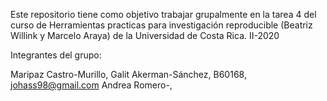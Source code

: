 Este repositorio tiene como objetivo trabajar grupalmente en la tarea 4 del curso de Herramientas practicas para investigación reproducible (Beatriz Willink y Marcelo Araya) de la Universidad de Costa Rica. II-2020

Integrantes del grupo: 

Maripaz Castro-Murillo, 
Galit Akerman-Sánchez, B60168, johass98@gmail.com
Andrea Romero-, 
